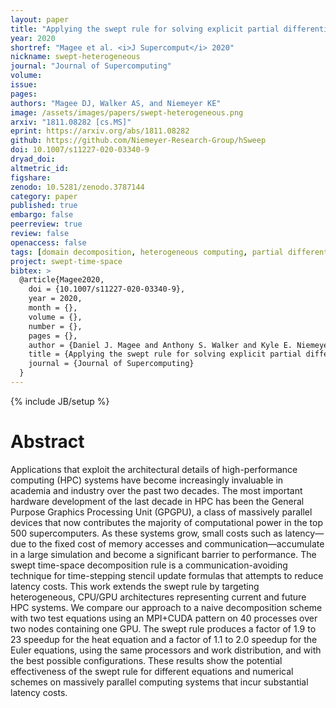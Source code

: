 ```yaml
---
layout: paper
title: "Applying the swept rule for solving explicit partial differential equations on heterogeneous computing systems"
year: 2020
shortref: "Magee et al. <i>J Supercomput</i> 2020"
nickname: swept-heterogeneous
journal: "Journal of Supercomputing"
volume: 
issue: 
pages: 
authors: "Magee DJ, Walker AS, and Niemeyer KE"
image: /assets/images/papers/swept-heterogeneous.png
arxiv: "1811.08282 [cs.MS]"
eprint: https://arxiv.org/abs/1811.08282
github: https://github.com/Niemeyer-Research-Group/hSweep
doi: 10.1007/s11227-020-03340-9
dryad_doi:
altmetric_id: 
figshare:
zenodo: 10.5281/zenodo.3787144
category: paper
published: true
embargo: false
peerreview: true
review: false
openaccess: false
tags: [domain decomposition, heterogeneous computing, partial differential equations, computational fluid dynamics, communication-avoiding algorithms]
project: swept-time-space
bibtex: >
  @article{Magee2020,
    doi = {10.1007/s11227-020-03340-9},
    year = 2020,
    month = {},
    volume = {},
    number = {},
    pages = {},
    author = {Daniel J. Magee and Anthony S. Walker and Kyle E. Niemeyer},
    title = {Applying the swept rule for solving explicit partial differential equations on heterogeneous computing systems},
    journal = {Journal of Supercomputing}
  }
---
```

{% include JB/setup %}

# Abstract

Applications that exploit the architectural details of high-performance computing (HPC) systems have become increasingly invaluable in academia and industry over the past two decades. The most important hardware development of the last decade in HPC has been the General Purpose Graphics Processing Unit (GPGPU), a class of massively parallel devices that now contributes the majority of computational power in the top 500 supercomputers. As these systems grow, small costs such as latency—due to the fixed cost of memory accesses and communication—accumulate in a large simulation and become a significant barrier to performance. The swept time-space decomposition rule is a communication-avoiding technique for time-stepping stencil update formulas that attempts to reduce latency costs. This work extends the swept rule by targeting heterogeneous, CPU/GPU architectures representing current and future HPC systems. We compare our approach to a naive decomposition scheme with two test equations using an MPI+CUDA pattern on 40 processes over two nodes containing one GPU. The swept rule produces a factor of 1.9 to 23 speedup for the heat equation and a factor of 1.1 to 2.0 speedup for the Euler equations, using the same processors and work distribution, and with the best possible configurations. These results show the potential effectiveness of the swept rule for different equations and numerical schemes on massively parallel computing systems that incur substantial latency costs.
